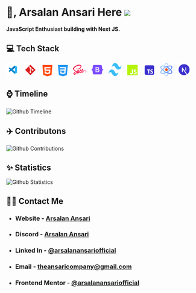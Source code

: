 # 👋, Arsalan Ansari Here <img src="https://komarev.com/ghpvc/?username=arsalanansariofficial&color=red"/>

**JavaScript Enthusiast building with Next JS.**

## 💻 Tech Stack

<img src="./public/img/icons/vs-code.png" width="35" height="35" alt="Visual Studio Code" />&nbsp;&nbsp;&nbsp;<img src="./public/img/icons/git.png" width="35" height="35" alt="Git" />&nbsp;&nbsp;&nbsp;<img src="./public/img/icons/html.png" width="30" height="30" alt="HTML5" />&nbsp;&nbsp;&nbsp;<img src="./public/img/icons/css.png" width="30" height="30" alt="CSS3" />&nbsp;&nbsp;&nbsp;<img src="./public/img/icons/sass.png" width="35" height="35" alt="Sass" />&nbsp;&nbsp;&nbsp;<img src="./public/img/icons/bootstrap.png" width="35" height="35" alt="Bootsrap" />&nbsp;&nbsp;&nbsp;<img src="./public/img/icons/tailwind.svg" width="35" height="35" alt="Tailwind" />&nbsp;&nbsp;&nbsp;<img src="./public/img/icons/javascript.png" width="33" height="33" alt="Javascript" />&nbsp;&nbsp;&nbsp;<img src="./public/img/icons/typescript.png" width="33" height="33" alt="Typescript" />&nbsp;&nbsp;&nbsp;<img src="./public/img/icons/reactjs.png" width="35" height="35" alt="React JS" />&nbsp;&nbsp;&nbsp;<img src="./public/img/icons/nextjs.png" width="35" height="35" alt="Next JS" />

## ⌚ Timeline

<img src="https://github-readme-stats.vercel.app/api/top-langs/?username=arsalanansariofficial&theme=github_dark_dimmed&hide_border=false&layout=compact" alt="Github Timeline"/>

## ✈️ Contributons

<img src='https://github-readme-streak-stats.herokuapp.com/?user=arsalanansariofficial&theme=github_dark_dimmed&hide_border=false' alt="Github Contributions">

## ✨ Statistics

<img src="https://github-readme-stats.vercel.app/api?username=arsalanansariofficial&show_icons=true&theme=github_dark_dimmed" alt="Github Statistics">

## 🧑‍💻 Contact Me

- ### Website - [Arsalan Ansari](https://arsalanansariofficial.github.io/arsalanansariofficial)

- ### Discord - [Arsalan Ansari](https://discordapp.com/users/1343911893852491869)

- ### Linked In - [@arsalanansariofficial](https://www.linkedin.com/in/arsalanansariofficial/)

- ### Email - [theansaricompany@gmail.com](mailto:theansaricompany@gmail.com?subject=Mail%20To%20Arsalan%20Ansari)

- ### Frontend Mentor - [@arsalanansariofficial](https://www.frontendmentor.io/profile/arsalanansariofficial)
